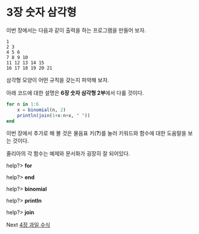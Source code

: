 # 3장 숫자 삼각형

이번 장에서는 다음과 같이 출력을 하는 프로그램을 만들어 보자.

```
1
2 3
4 5 6
7 8 9 10
11 12 13 14 15
16 17 18 19 20 21
```

삼각형 모양이 어떤 규칙을 갖는지 파악해 보자.

아래 코드에 대한 설명은 **6장 숫자 삼각형 2부**에서 다룰 것이다.

```julia
for n in 1:6
    x = binomial(n, 2)
    println(join(1+x:n+x, " "))
end
```

이번 장에서 추가로 해 볼 것은 물음표 키\(**?**\)를 눌러 키워드와 함수에 대한 도움말을 보는 것이다.

줄리아의 각 함수는 예제와 문서화가 굉장히 잘 되어있다.

help?&gt; **for**

help?&gt; **end**

help?&gt; **binomial**

help?&gt; **println**

help?&gt; **join**



Next [4장 과일 수식](chapter-4.md)
